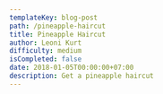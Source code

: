 ```yaml
---
templateKey: blog-post
path: /pineapple-haircut
title: Pineapple Haircut
author: Leoni Kurt
difficulty: medium
isCompleted: false
date: 2018-01-05T00:00:00+07:00
description: Get a pineapple haircut
---
```


